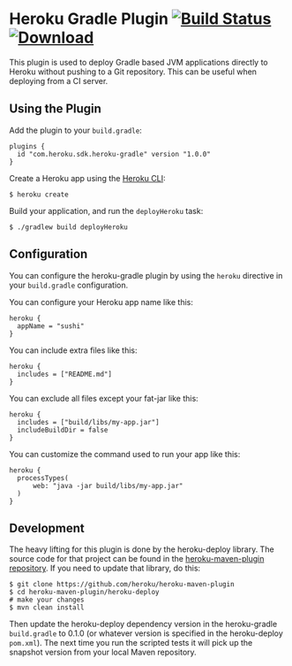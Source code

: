 # Heroku Gradle Plugin [![Build Status](https://travis-ci.org/heroku/heroku-gradle.svg?branch=master)](https://travis-ci.org/heroku/heroku-gradle) [ ![Download](https://api.bintray.com/packages/heroku/maven/gradle/images/download.svg) ](https://bintray.com/heroku/maven/gradle/_latestVersion)

This plugin is used to deploy Gradle based JVM applications directly to Heroku without pushing to a Git repository. This can be useful when deploying from a CI server.

## Using the Plugin

Add the plugin to your `build.gradle`:

```
plugins {
  id "com.heroku.sdk.heroku-gradle" version "1.0.0"
}
```

Create a Heroku app using the [Heroku CLI](https://toolbelt.heroku.com):

```
$ heroku create
```

Build your application, and run the `deployHeroku` task:

```
$ ./gradlew build deployHeroku
```

## Configuration

You can configure the heroku-gradle plugin by using the `heroku` directive in
your `build.gradle` configuration.

You can configure your Heroku app name like this:

```
heroku {
  appName = "sushi"
}
```

You can include extra files like this:

```
heroku {
  includes = ["README.md"]
}
```

You can exclude all files except your fat-jar like this:

```
heroku {
  includes = ["build/libs/my-app.jar"]
  includeBuildDir = false
}
```

You can customize the command used to run your app like this:

```
heroku {
  processTypes(
      web: "java -jar build/libs/my-app.jar"
  )
}
```

## Development

The heavy lifting for this plugin is done by the heroku-deploy library. The source code for that project can be found in the [heroku-maven-plugin repository](https://github.com/heroku/heroku-maven-plugin/tree/master/heroku-deploy). If you need to update that library, do this:

```
$ git clone https://github.com/heroku/heroku-maven-plugin
$ cd heroku-maven-plugin/heroku-deploy
# make your changes
$ mvn clean install
```

Then update the heroku-deploy dependency version in the heroku-gradle `build.gradle` to 0.1.0 (or whatever version is specified in the heroku-deploy `pom.xml`). The next time you run the scripted tests it will pick up the snapshot version from your local Maven repository.
